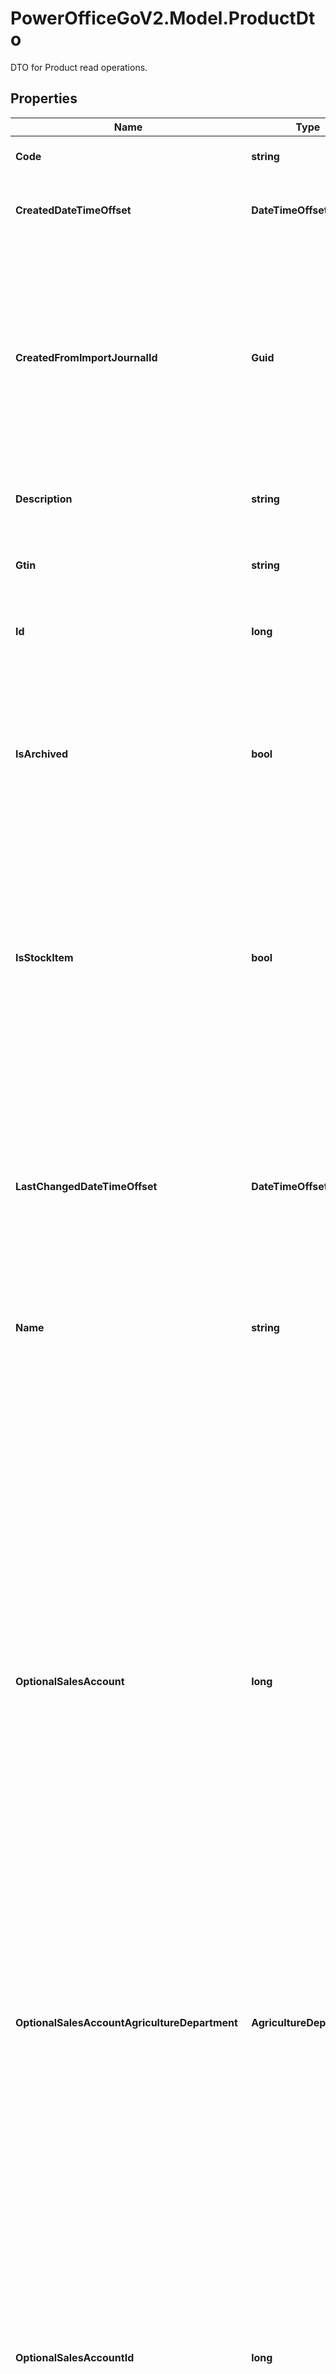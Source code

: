 # PowerOfficeGoV2.Model.ProductDto
DTO for Product read operations.

## Properties

Name | Type | Description | Notes
------------ | ------------- | ------------- | -------------
**Code** | **string** | The code of the product. | [optional] 
**CreatedDateTimeOffset** | **DateTimeOffset** | The timestamp the product was created. | [optional] [readonly] 
**CreatedFromImportJournalId** | **Guid** | The created from import journal identifier (guid).  If the product was created from an import, this property will contain the Id of the Import that created this entity. | [optional] [readonly] 
**Description** | **string** | The description of the product. | [optional] 
**Gtin** | **string** | The GTIN (Global trade item number) of the product. | [optional] 
**Id** | **long** | The unique identifier of the product. | [optional] [readonly] 
**IsArchived** | **bool** | Value indicating whether the product is archived (set inactive).  Default is false.  Archived products will be unavailable for usage in the GUI. | [optional] 
**IsStockItem** | **bool** | Value indicating whether the product stock on hand can be registered.  If false, the stock on hand cannot be set and the stock fields will not be visible in the GUI. | [optional] 
**LastChangedDateTimeOffset** | **DateTimeOffset** | Timestamp of the last change of the product.  Changes in total stock does not affect the product&#39;s last changed property.  Use the total stock last changed property if needed. | [optional] [readonly] 
**Name** | **string** | The name of the product. | [optional] 
**OptionalSalesAccount** | **long** | The number of the optional sales account of the product.  The optional sales account is the account the sale will be posted to, if the product is included on a sales order line that is invoiced, and that sales order line is set to trigger the use of the optional sales account.  If null, the product will inherit the optional sales account from the product group or the general sales settings on the client (in that order).  The concept of sales accounts is also explained in the common workflow articles. | [optional] [readonly] 
**OptionalSalesAccountAgricultureDepartment** | **AgricultureDepartment** |  | [optional] 
**OptionalSalesAccountId** | **long** | The id of the optional sales account of the product.  The optional sales account is the account the sale will be posted to, if the product is included on a sales order line that is invoiced, and that sales order line is set to trigger the use of the optional sales account.  If null, the product will inherit the optional sales account from the product group or the general sales settings on the client (in that order).  The concept of sales accounts is also explained in the common workflow articles. | [optional] 
**ProductGroupCode** | **string** | The code of the product group this product belong to.  If not provided, the product will be placed in the default product group. | [optional] [readonly] 
**ProductGroupId** | **long** | The id of the product group this product belong to.  If not provided, the product will be placed in the default product group. | [optional] 
**ProductType** | **ProductType** |  | [optional] 
**StandardSalesAccount** | **long** | The code of the standard sales account of the product.  The standard sales account is the default account the sale will be posted to if the product is included on a sales order line that is invoiced.  If null, the product will inherit the standard sales account from the product group or the general sales settings on the client (in that order).  The concept of sales accounts is also explained in the common workflow articles. | [optional] [readonly] 
**StandardSalesAccountAgricultureDepartment** | **AgricultureDepartment** |  | [optional] 
**StandardSalesAccountId** | **long** | The id of the standard sales account of the product.  The standard sales account is the default account the sale will be posted to if the product is included on a sales order line that is invoiced.  If null, the product will inherit the standard sales account from the product group or the general sales settings on the client (in that order).  The concept of sales accounts is also explained in the common workflow articles. | [optional] 
**StockAvailable** | **double** | The number of products available for sale.  Differ from the stock on hand if confirmed sales orders exists, thus reserving a portion of the stock. | [optional] [readonly] 
**StockOnHand** | **double** | The number of products in stock.  Might differ from the available stock if confirmed sales orders exists, thus reserving a portion of the stock. | [optional] 
**StockOnHandLastChangedDatetimeOffset** | **DateTimeOffset** | The timestamp of the last change of the product stock on hand.  If relevant, the detailed changes can be retrieved using the product stock entry endpoint. | [optional] [readonly] 
**UnitCost** | **double** | The cost per unit of the product.  If null, the product will inherit the unit cost from the product group. | [optional] 
**UnitOfMeasureCode** | **UnitOfMeasureType** |  | [optional] 
**UnitPrice** | **double** | The sales price per unit of the product.  If null, the product will inherit the unit price from the product group. | [optional] 

[[Back to Model list]](../../README.md#documentation-for-models) [[Back to API list]](../../README.md#documentation-for-api-endpoints) [[Back to README]](../../README.md)

